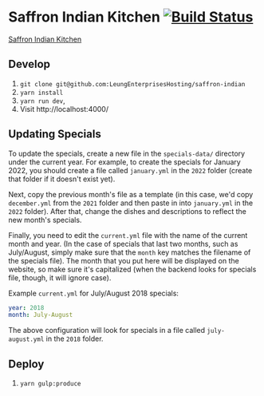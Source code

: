 # Saffron Indian Kitchen [![Build Status](https://travis-ci.org/LeungEnterprisesHosting/saffron-indian.svg?branch=master)](https://travis-ci.org/LeungEnterprisesHosting/saffron-indian)

[Saffron Indian Kitchen](http://www.saffronofphilly.com)

## Develop

1. `git clone git@github.com:LeungEnterprisesHosting/saffron-indian`
2. `yarn install`
3. `yarn run dev`,
4. Visit http://localhost:4000/

## Updating Specials

To update the specials, create a new file in the `specials-data/` directory under the current year. For example, to create the specials for January 2022, you should create a file called `january.yml` in the `2022` folder (create that folder if it doesn't exist yet).

Next, copy the previous month's file as a template (in this case, we'd copy `december.yml` from the `2021` folder and then paste in into `january.yml` in the `2022` folder). After that, change the dishes and descriptions to reflect the new month's specials.

Finally, you need to edit the `current.yml` file with the name of the current month and year. (In the case of specials that last two months, such as July/August, simply make sure that the `month` key matches the filename of the specials file). The month that you put here will be displayed on the website, so make sure it's capitalized (when the backend looks for specials file, though, it will ignore case).

Example `current.yml` for July/August 2018 specials:

```yml
year: 2018
month: July-August
```

The above configuration will look for specials in a file called `july-august.yml` in the `2018` folder.

## Deploy

1. `yarn gulp:produce`
